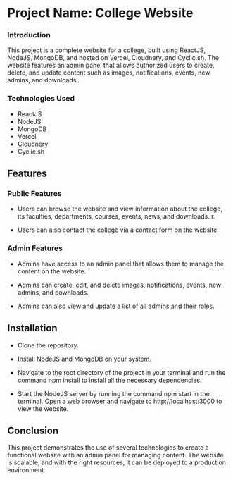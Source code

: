 # Project Name: College Website

### Introduction

This project is a complete website for a college, built using ReactJS, NodeJS, MongoDB, and hosted on Vercel, Cloudnery, and Cyclic.sh. The website features an admin panel that allows authorized users to create, delete, and update content such as images, notifications, events, new admins, and downloads.

### Technologies Used

* ReactJS
* NodeJS
* MongoDB
* Vercel
* Cloudnery
* Cyclic.sh

## Features

### Public Features

* Users can browse the website and view information about the college, its faculties, departments, courses, events, news, and downloads.
r.

* Users can also contact the college via a contact form on the website.
### Admin Features

* Admins have access to an admin panel that allows them to manage the content on the website.

* Admins can create, edit, and delete images, notifications, events, new admins, and downloads.

* Admins can also view and update a list of all admins and their roles.

## Installation


* Clone the repository.

* Install NodeJS and MongoDB on your system.

* Navigate to the root directory of the project in your terminal and run the command npm install to install all the necessary dependencies.

* Start the NodeJS server by running the command npm start in the terminal.
Open a web browser and navigate to http://localhost:3000 to view the website.

## Conclusion

This project demonstrates the use of several technologies to create a functional website with an admin panel for managing content. The website is scalable, and with the right resources, it can be deployed to a production environment.